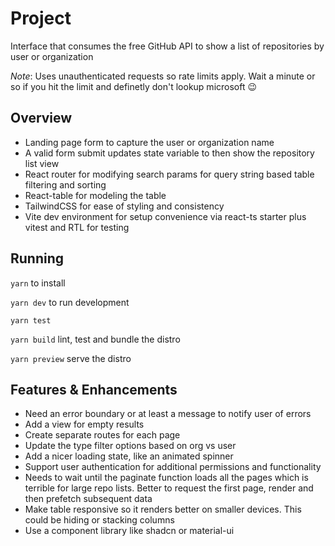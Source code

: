 # Project

Interface that consumes the free GitHub API to show a list of
repositories by user or organization

*Note*: Uses unauthenticated requests so rate limits apply. Wait a minute
or so if you hit the limit and definetly don't lookup microsoft 😉

## Overview
* Landing page form to capture the user or organization name
* A valid form submit updates state variable to then show the repository list view 
* React router for modifying search params for query string based table
  filtering and sorting
* React-table for modeling the table
* TailwindCSS for ease of styling and consistency
* Vite dev environment for setup convenience via react-ts starter plus
  vitest and RTL for testing


## Running
`yarn` to install

`yarn dev` to run development

`yarn test` 

`yarn build` lint, test and bundle the distro

`yarn preview` serve the distro

## Features & Enhancements
  * Need an error boundary or at least a message to notify user of
    errors
  * Add a view for empty results
  * Create separate routes for each page
  * Update the type filter options based on org vs user 
  * Add a nicer loading state, like an animated spinner
  * Support user authentication for additional permissions and
    functionality
  * Needs to wait until the paginate function loads all the pages which
    is terrible for large repo lists. Better to request the first page,
    render and then prefetch subsequent data
  * Make table responsive so it renders better on smaller devices. This
    could be hiding or stacking columns
  * Use a component library like shadcn or material-ui

    